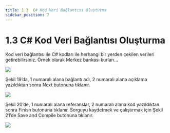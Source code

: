 ```yaml
---
title: 1.3  C# Kod Veri Bağlantısı Oluşturma
sidebar_position: 7
---
```


# 1.3  C# Kod Veri Bağlantısı Oluşturma

Kod veri bağlantısı ile C# kodları ile herhangi bir yerden çekilen verileri getirebilirsiniz. Örnek olarak Merkez bankası kurları... 

![](https://docsbimser.blob.core.windows.net/imagecontainer/auto-uploadacbe1c8f-9972-433a-a974-5cd257d35045)

Şekil 19’da, 1 numaralı alana bağlantı adı, 2 numaralı alana açıklama yazıldıktan sonra Next butonuna tıklanır. 

![](https://docsbimser.blob.core.windows.net/imagecontainer/auto-upload545b070c-7927-4373-a19e-b3e9b16f448e)

Şekil 20’de,  1 numaralı alana referanslar, 2 numaralı alana kod yazıldıktan sonra Finish butonuna tıklanır. Sorguyu kaydetmek ve çalıştırmak için Şekil 21’de Save and Compile butonuna tıklanır. 

![](https://docsbimser.blob.core.windows.net/imagecontainer/auto-upload7b16ae1a-f50e-4f1a-823a-9d45a5517d7a)